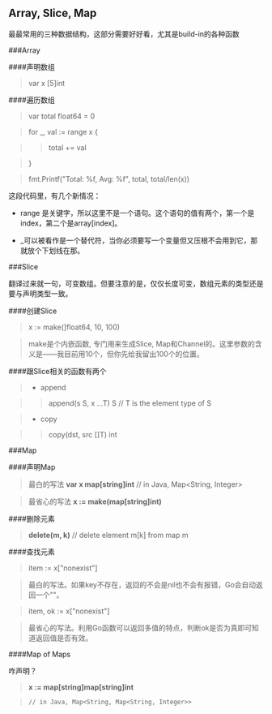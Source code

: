 
Array, Slice, Map
---

最最常用的三种数据结构，这部分需要好好看，尤其是build-in的各种函数

###Array

####声明数组

> var x [5]int

####遍历数组

> var total float64 = 0

> for _, val := range x {

>> total += val

> }

> fmt.Printf("Total: %f, Avg: %f", total, total/len(x))

这段代码里，有几个新情况：

+ range 是关键字，所以这里不是一个语句。这个语句的值有两个，第一个是index，第二个是array[index]。 

+ _可以被看作是一个替代符，当你必须要写一个变量但又压根不会用到它，那就放个下划线在那。


###Slice

翻译过来就一句，可变数组。但要注意的是，仅仅长度可变，数组元素的类型还是要与声明类型一致。

####创建Slice

> x := make(]float64, 10, 100)

> make是个内嵌函数, 专门用来生成Slice, Map和Channel的。这里参数的含义是——我目前用10个，但你先给我留出100个的位置。

####跟Slice相关的函数有两个

> + append

>> append(s S, x ...T) S  // T is the element type of S

> + copy

>> copy(dst, src []T) int


###Map

####声明Map

> 最白的写法 **var x map[string]int** // in Java, Map<String, Integer>

> 最省心的写法 **x := make(map[string]int)**

####删除元素

> **delete(m, k)**  // delete element m[k] from map m

####查找元素

> item := x["nonexist"]

> 最白的写法。如果key不存在，返回的不会是nil也不会有报错，Go会自动返回一个""。

> item, ok := x["nonexist"]

> 最省心的写法。利用Go函数可以返回多值的特点，判断ok是否为真即可知道返回值是否有效。
> 

####Map of Maps

咋声明？

> **x := map[string]map[string]int**  

> `// in Java, Map<String, Map<String, Integer>>`